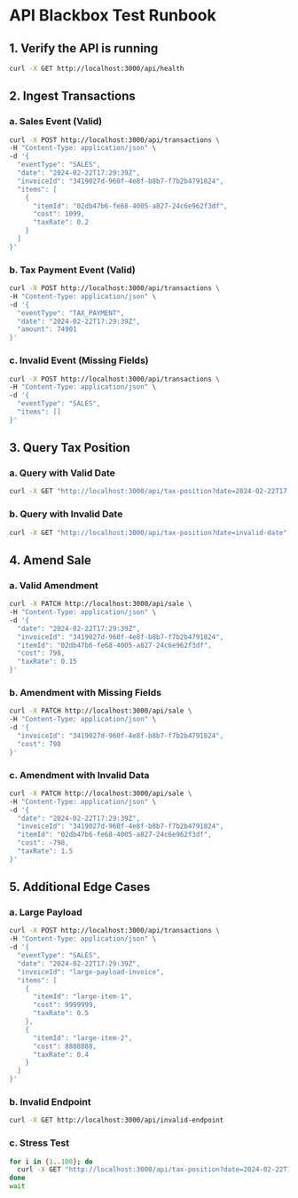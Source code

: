 # API Blackbox Test Runbook

## 1. Verify the API is running

```bash
curl -X GET http://localhost:3000/api/health
```

## 2. Ingest Transactions

### a. Sales Event (Valid)

```bash
curl -X POST http://localhost:3000/api/transactions \
-H "Content-Type: application/json" \
-d '{
  "eventType": "SALES",
  "date": "2024-02-22T17:29:39Z",
  "invoiceId": "3419027d-960f-4e8f-b8b7-f7b2b4791824",
  "items": [
    {
      "itemId": "02db47b6-fe68-4005-a827-24c6e962f3df",
      "cost": 1099,
      "taxRate": 0.2
    }
  ]
}'
```

### b. Tax Payment Event (Valid)

```bash
curl -X POST http://localhost:3000/api/transactions \
-H "Content-Type: application/json" \
-d '{
  "eventType": "TAX_PAYMENT",
  "date": "2024-02-22T17:29:39Z",
  "amount": 74901
}'
```

### c. Invalid Event (Missing Fields)

```bash
curl -X POST http://localhost:3000/api/transactions \
-H "Content-Type: application/json" \
-d '{
  "eventType": "SALES",
  "items": []
}'
```

## 3. Query Tax Position

### a. Query with Valid Date

```bash
curl -X GET "http://localhost:3000/api/tax-position?date=2024-02-22T17:29:39Z"
```

### b. Query with Invalid Date

```bash
curl -X GET "http://localhost:3000/api/tax-position?date=invalid-date"
```

## 4. Amend Sale

### a. Valid Amendment

```bash
curl -X PATCH http://localhost:3000/api/sale \
-H "Content-Type: application/json" \
-d '{
  "date": "2024-02-22T17:29:39Z",
  "invoiceId": "3419027d-960f-4e8f-b8b7-f7b2b4791824",
  "itemId": "02db47b6-fe68-4005-a827-24c6e962f3df",
  "cost": 798,
  "taxRate": 0.15
}'
```

### b. Amendment with Missing Fields

```bash
curl -X PATCH http://localhost:3000/api/sale \
-H "Content-Type: application/json" \
-d '{
  "invoiceId": "3419027d-960f-4e8f-b8b7-f7b2b4791824",
  "cost": 798
}'
```

### c. Amendment with Invalid Data

```bash
curl -X PATCH http://localhost:3000/api/sale \
-H "Content-Type: application/json" \
-d '{
  "date": "2024-02-22T17:29:39Z",
  "invoiceId": "3419027d-960f-4e8f-b8b7-f7b2b4791824",
  "itemId": "02db47b6-fe68-4005-a827-24c6e962f3df",
  "cost": -798,
  "taxRate": 1.5
}'
```

## 5. Additional Edge Cases

### a. Large Payload

```bash
curl -X POST http://localhost:3000/api/transactions \
-H "Content-Type: application/json" \
-d '{
  "eventType": "SALES",
  "date": "2024-02-22T17:29:39Z",
  "invoiceId": "large-payload-invoice",
  "items": [
    {
      "itemId": "large-item-1",
      "cost": 9999999,
      "taxRate": 0.5
    },
    {
      "itemId": "large-item-2",
      "cost": 8888888,
      "taxRate": 0.4
    }
  ]
}'
```

### b. Invalid Endpoint

```bash
curl -X GET http://localhost:3000/api/invalid-endpoint
```

### c. Stress Test

```bash
for i in {1..100}; do
  curl -X GET "http://localhost:3000/api/tax-position?date=2024-02-22T17:29:39Z" &
done
wait
```
